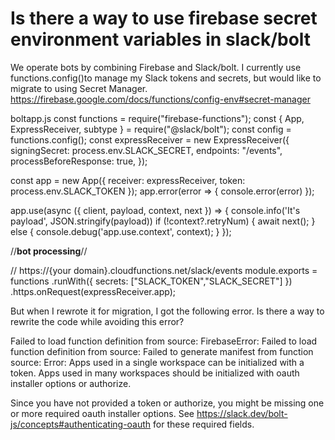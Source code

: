 
# Is there a way to use firebase secret environment variables in slack/bolt

We operate bots by combining Firebase and Slack/bolt.
I currently use functions.config()to manage my Slack tokens and secrets, but would like to migrate to using Secret Manager.
https://firebase.google.com/docs/functions/config-env#secret-manager

boltapp.js
const functions = require("firebase-functions");
const { App, ExpressReceiver, subtype } = require("@slack/bolt");
const config = functions.config();
const expressReceiver = new ExpressReceiver({
    signingSecret: process.env.SLACK_SECRET,
    endpoints: "/events",
    processBeforeResponse: true,
});

const app = new App({
    receiver: expressReceiver,
    token: process.env.SLACK_TOKEN
});
app.error(error => { console.error(error) });

app.use(async ({ client, payload, context, next }) => {
    console.info('It\'s payload', JSON.stringify(payload))
    if (!context?.retryNum) {
        await next();
    } else {
        console.debug('app.use.context', context);
    }
});

//**bot processing**//

// https://{your domain}.cloudfunctions.net/slack/events
module.exports = functions
    .runWith({ secrets: ["SLACK_TOKEN","SLACK_SECRET"] })
    .https.onRequest(expressReceiver.app);

But when I rewrote it for migration, I got the following error.
Is there a way to rewrite the code while avoiding this error?

Failed to load function definition from source: FirebaseError: Failed to load function definition from source: Failed to generate manifest from function source: Error: Apps used in a single workspace can be initialized with a token. Apps used in many workspaces should be initialized with oauth installer options or authorize.


Since you have not provided a token or authorize, you might be missing one or more required oauth installer options. See https://slack.dev/bolt-js/concepts#authenticating-oauth for these required fields.


        